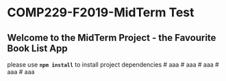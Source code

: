 # COMP229-F2019-MidTerm Test

## Welcome to the MidTerm Project - the Favourite Book List App

please use **`npm install`** to install project dependencies
#   a a a  
 #   a a a  
 #   a a a  
 #   a a a  
 #   a a a  
 